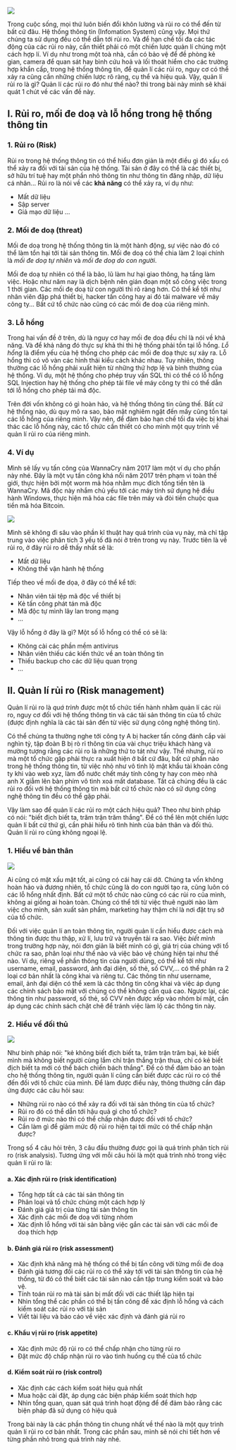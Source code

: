 ![](https://images.viblo.asia/e3907735-8e87-48b0-aad5-9ca48b244811.jpg)


Trong cuộc sống, mọi thứ luôn biến đổi khôn lường và rủi ro có thể đến từ bất cứ đâu. Hệ thống thông tin (Infomation System) cũng vậy. Mọi thứ chúng ta sử dụng đều có thể dẫn tới rủi ro. Và để hạn chế tối đa các tác động của các rủi ro này, cần thiết phải có một chiến lược quản lí chúng một cách hợp lí. Ví dụ như trong một toà nhà, cần có bảo vệ để đề phòng kẻ gian, camera để quan sát hay bình cứu hoả và lối thoát hiểm cho các trường hợp khẩn cấp, trong hệ thống thông tin, để quản lí các rủi ro, nguy cơ có thể xảy ra cũng cần những chiến lược rõ ràng, cụ thể và hiệu quả. Vậy, quản lí rủi ro là gì? Quản lí các rủi ro đó như thế nào? thì trong bài này mình sẽ khái quát 1 chút về các vấn đề này.
## I. Rủi ro, mối đe doạ và lỗ hổng trong hệ thống thông tin

### 1. Rủi ro (Risk)

Rủi ro trong hệ thống thông tin có thể hiểu đơn giản là một điều gì đó xấu có thể xảy ra đối với tài sản của hệ thống. Tài sản ở đây có thể là các thiết bị, sở hữu trí tuệ hay một phần nhỏ thông tin như thông tin đăng nhập, dữ liệu cá nhân...  Rủi ro là nói về các **khả năng** có thể xảy ra, ví dụ như:
- Mất dữ liệu
- Sập server
- Giả mạo dữ liệu
...
### 2. Mối đe doạ (threat)
Mối đe doạ trong hệ thống thông tin là một hành động, sự việc nào đó có thể làm tổn hại tới tài sản thông tin. Mối đe doạ có thể chia làm 2 loại chính là *mối đe doạ tự nhiên* và *mối đe doạ do con người*. 

Mối đe doạ tự nhiên có thể là bão, lũ làm hư hại giao thông, hạ tầng làm việc. Hoặc như năm nay là dịch bệnh nên gián đoạn một số công việc trong 1 thời gian. Các mối đe doạ từ con người thì rõ ràng hơn. Có thể kể tới như nhân viên đập phá thiết bị, hacker tấn công hay ai đó tải malware về máy công ty... Bất cứ tổ chức nào cũng có các mối đe doạ của riêng mình.

### 3. Lỗ hổng
Trong hai vấn đề ở trên, dù là nguy cơ hay mối đe doạ đều chỉ là nói về khả năng. Và để khả năng đó thực sự khả thi thì hệ thống phải tồn tại lỗ hổng. *Lỗ hổng* là điểm yếu của hệ thống cho phép các mối đe doạ thực sự xảy ra. Lỗ hổng thì có vô vàn các hình thái kiểu cách khác nhau. Tuy nhiên, thông thường các lỗ hổng phải xuất hiện từ những thứ hợp lệ và bình thường của hệ thống. Ví dụ, một hệ thống cho phép truy vấn SQL thì có thể có lỗ hổng SQL Injection hay hệ thống cho phép tải file về máy công ty thì có thể dẫn tới lỗ hổng cho phép tải mã độc. 

Trên đời vốn không có gì hoàn hảo, và hệ thống thông tin cũng thế. Bất cứ hệ thống nào, dù quy mô ra sao, bảo mật nghiêm ngặt đến mấy cũng tồn tại các lỗ hổng của riêng mình. Vậy nên, để đảm bảo hạn chế tối đa việc bị khai thác các lỗ hổng này, các tổ chức cần thiết có cho mình một quy trình về quản lí rủi ro của riêng mình.

### 4. Ví dụ
Mình sẽ lấy vụ tấn công của WannaCry năm 2017 làm một ví dụ cho phần này nhé. Đây là một vụ tấn công khá nổi năm 2017 trên phạm vi toàn thế giới, thực hiện bởi một worm mã hóa nhằm mục đích tống tiền tên là WannaCry. Mã độc này nhắm chủ yếu tới các máy tính sử dụng hệ điều hành Windows, thực hiện mã hóa các file trên máy và đòi tiền chuộc qua tiền mã hóa Bitcoin. 

![](https://images.viblo.asia/2927fd5f-df00-4297-8a7b-824005e556c0.jpg)

Mình sẽ không đi sâu vào phần kĩ thuật hay quá trình của vụ này, mà chỉ tập trung vào việc phân tích 3 yếu tố đã nói ở trên trong vụ này. Trước tiên là về rủi ro, ở đây rủi ro dễ thấy nhất sẽ là:
- Mất dữ liệu
- Không thể vận hành hệ thống

Tiếp theo về mối đe dọa, ở đây có thể kể tới:
- Nhân viên tải tệp mã độc về thiết bị
- Kẻ tấn công phát tán mã độc
- Mã độc tự mình lây lan trong mạng 
- ...

Vậy lỗ hổng ở đây là gì? Một số lỗ hổng có thể có sẽ là:
- Không cài các phần mềm antivirus
- Nhân viên thiếu các kiến thức về an toàn thông tin
- Thiếu backup cho các dữ liệu quan trọng
- ...
## II. Quản lí rủi ro (Risk management)
Quản lí rủi ro là *quá trình* được một tổ chức tiến hành nhằm quản lí các rủi ro, nguy cơ đối với hệ thống thông tin và các tài sản thông tin của tổ chức (được định nghĩa là các tài sản đến từ việc sử dụng công nghệ thông tin). 

Có thể chúng ta thường nghe tới công ty A bị hacker tấn công đánh cắp vài nghìn tỷ, tập đoàn B bị rò rỉ thông tin của vài chục triệu khách hàng và mường tượng rằng các rủi ro là những thứ to tát như vậy. Thế nhưng, rủi ro mà một tổ chức gặp phải thực ra xuất hiện ở bất cứ đâu, bất cứ phần nào trong hệ thống thông tin, từ việc nhỏ như vô tình lộ mật khẩu tài khoản công ty khi vào web xyz, làm đổ nước chết máy tính công ty hay con mèo nhà anh X giẫm lên bàn phím vô tình xoá mất database. Tất cả chúng đều là các rủi ro đối với hệ thống thông tin mà bất cứ tổ chức nào có sử dụng công nghệ thông tin đều có thể gặp phải. 

Vậy làm sao để quản lí các rủi ro một cách hiệu quả? Theo như binh pháp có nói: "biết địch biết ta, trăm trận trăm thắng". Để có thể lên một chiến lược quản lí bất cứ thứ gì, cần phải hiểu rõ tình hình của bản thân và đối thủ. Quản lí rủi ro cũng không ngoại lệ.

### 1. Hiểu về bản thân

![](https://images.viblo.asia/d8209ff6-79df-4ab6-ba67-4df2b691fe7b.jpg)

Ai cũng có mặt xấu mặt tốt, ai cũng có cái hay cái dở. Chúng ta vốn không hoàn hảo và đương nhiên, tổ chức cũng là do con người tạo ra, cũng luôn có các lỗ hổng nhất định. Bất cứ một tổ chức nào cũng có các rủi ro của mình, không ai giống ai hoàn toàn. Chúng có thể tới từ việc thuê người nào làm việc cho mình, sản xuất sản phẩm, marketing hay thậm chí là nơi đặt trụ sở của tổ chức. 

Đối với việc quản lí an toàn thông tin, người quản lí cần hiểu được cách mà thông tin được thu thập, xử lí, lưu trữ và truyền tải ra sao. Việc *biết mình* trong trường hợp này, nói đơn giản là biết mình có gì, giá trị của chúng với tổ chức ra sao, phân loại như thế nào và việc bảo vệ chúng hiện tại như thế nào. Ví dụ, riêng về phần thông tin của người dùng, có thể kể tới như username, email, password, ảnh đại diện, số thẻ, số CVV,... có thể phân ra 2 loại cơ bản nhất là công khai và riêng tư. Các thông tin như username, email, ảnh đại diện có thể xem là các thông tin công khai và việc áp dụng các chính sách bảo mật với chúng có thể không cần quá cao. Ngược lại, các thông tin như password, số thẻ, số CVV nên được xếp vào nhóm bí mật, cần áp dụng các chính sách chặt chẽ để tránh việc làm lộ các thông tin này.


### 2. Hiểu về đối thủ

![](https://images.viblo.asia/34676dd4-129d-4227-a4ce-71dfb1659851.png)

Như binh pháp nói: "kẻ không biết địch biết ta, trăm trận trăm bại, kẻ biết mình mà không biết người cùng lắm chỉ trận thắng trận thua, chỉ có kẻ biết địch biết ta mới có thể bách chiến bách thắng". Để có thể đảm bảo an toàn cho hệ thống thông tin, người quản lí cũng cần biết được các rủi ro có thể đến đối với tổ chức của mình. Để làm được điều này, thông thường cần đáp ứng được các câu hỏi sau:

* Những rủi ro nào có thể xảy ra đối với tài sản thông tin của tổ chức?
* Rủi ro đó có thể dẫn tới hậu quả gì cho tổ chức?
* Rủi ro ở mức nào thì có thể chấp nhận được đối với tổ chức?
* Cần làm gì để giảm mức độ rủi ro hiện tại tới mức có thể chấp nhận được?

Trong số 4 câu hỏi trên,  3 câu đầu thường được gọi là quá trình phân tích rủi ro (risk analysis). Tương ứng với mỗi câu hỏi là một quá trình nhỏ trong việc quản lí rủi ro là:
#### a. Xác định rủi ro (risk identification)
- Tổng hợp tất cả các tài sản thông tin
- Phân loại và tổ chức chúng một cách hợp lý
- Đánh giá giá trị của từng tài sản thông tin
- Xác định các mối đe doạ với từng nhóm
- Xác định lỗ hổng với tài sản bằng việc gắn các tài sản với các mối đe doạ thích hợp
#### b. Đánh giá rủi ro (risk assessment)
- Xác định khả năng mà hệ thống có thể bị tấn công với từng mối đe doạ
- Đánh giá tương đối các rủi ro có thể xảy tới với tài sản thông tin của hệ thống, từ đó có thể biết các tài sản nào cần tập trung kiểm soát và bảo vệ.
- Tính toán rủi ro mà tài sản bị mất đối với các thiết lập hiện tại
- Nhìn tổng thể các phần có thể bị tấn công để xác định lỗ hổng và cách kiểm soát các rủi ro với tài sản
- Viết tài liệu và báo cáo về việc xác định và đánh giá rủi ro
#### c. Khẩu vị rủi ro (risk appetite)
- Xác định mức độ rủi ro có thể chấp nhận cho từng rủi ro
- Đặt mức độ chấp nhận rủi ro vào tình huống cụ thể của tổ chức

#### d. Kiểm soát rủi ro (risk control)
- Xác định các cách kiểm soát hiệu quả nhất
- Mua hoặc cài đặt, áp dụng các biện pháp kiểm soát thích hợp
- Nhìn tổng quan, quan sát quá trình hoạt động để để đảm bảo rằng các biện pháp đã sử dụng có hiệu quả

Trong bài này là các phần thông tin chung nhất về thế nào là một quy trình quản lí rủi ro cơ bản nhất. Trong các phần sau, mình sẽ nói chi tiết hơn về từng phần nhỏ trong quá trình này nhé.